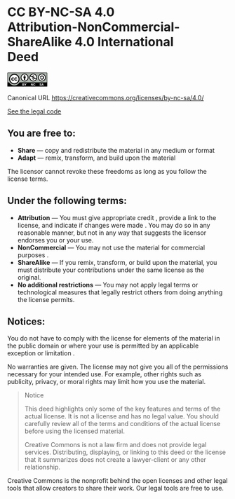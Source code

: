 # CC BY-NC-SA 4.0<br>Attribution-NonCommercial-ShareAlike 4.0 International<br>Deed

![](img/cc-by-nc-sa.png)

Canonical URL https://creativecommons.org/licenses/by-nc-sa/4.0/

[See the legal code](https://creativecommons.org/licenses/by-nc-sa/4.0/legalcode.en)

## You are free to:

* **Share** — copy and redistribute the material in any medium or format
* **Adapt** — remix, transform, and build upon the material

The licensor cannot revoke these freedoms as long as you follow the license terms.

## Under the following terms:

* **Attribution** — You must give appropriate credit , provide a link to the license, and indicate if changes were made . You may do so in any reasonable manner, but not in any way that suggests the licensor endorses you or your use.
* **NonCommercial** — You may not use the material for commercial purposes .
* **ShareAlike** — If you remix, transform, or build upon the material, you must distribute your contributions under the same license as the original.
* **No additional restrictions** — You may not apply legal terms or technological measures that legally restrict others from doing anything the license permits.

## Notices:

You do not have to comply with the license for elements of the material in the public domain or where your use is permitted by an applicable exception or limitation .

No warranties are given. The license may not give you all of the permissions necessary for your intended use. For example, other rights such as publicity, privacy, or moral rights may limit how you use the material.

> Notice
> 
> This deed highlights only some of the key features and terms of the actual license. It is not a license and has no legal value. You should carefully review all of the terms and conditions of the actual license before using the licensed material.
> 
> Creative Commons is not a law firm and does not provide legal services. Distributing, displaying, or linking to this deed or the license that it summarizes does not create a lawyer-client or any other relationship.

Creative Commons is the nonprofit behind the open licenses and other legal tools that allow creators to share their work. Our legal tools are free to use. 
